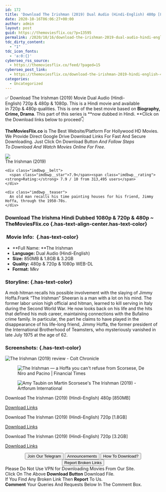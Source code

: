 ```yaml
---
id: 172
title: 'Download The Irishman (2019) Dual Audio (Hindi-English) 480p [850MB] || 720p [1.8GB] || 1080p [3.2GB]'
date: 2020-10-16T06:06:27+00:00
author: admin
layout: post
guid: https://themoviesflix.co/?p=13595
permalink: /2020/10/16/download-the-irishman-2019-dual-audio-hindi-english-480p-850mb-720p-1-8gb-1080p-3-2gb/
tdc_dirty_content:
  - "1"
tdc_icon_fonts:
  - 'a:0:{}'
cyberseo_rss_source:
  - https://themoviesflix.co/feed/?paged=15
cyberseo_post_link:
  - https://themoviesflix.co/download-the-irishman-2019-hindi-english-480p-720p-1080p/
categories:
  - Uncategorized
---
```

✅ Download The Irishman (2019)&nbsp;Movie&nbsp;Dual Audio (Hindi-English)&nbsp;720p&nbsp;&&nbsp;480p&nbsp;& 1080p. This is a Hindi movie and available in&nbsp;720p&nbsp;&&nbsp;480p&nbsp;qualities. This is one of the best movie based on&nbsp;**Biography, Crime, Drama**. This part of this series is&nbsp;**now dubbed in&nbsp;Hindi.&nbsp;**Click on the Download links below to proceed👇

**TheMoviesFlix.co**&nbsp;is The Best Website/Platform For Hollywood HD Movies. We Provide Direct Google Drive Download Links For Fast And Secure Downloading. Just Click On Download Button&nbsp;_And Follow Steps To&nbsp;Download And Watch Movies Online For Free_.

<div class="imdbwp imdbwp--movie dark">
  <div class="imdbwp__thumb">
    <a class="imdbwp__link" target="_blank" title="The Irishman" href="https://www.imdb.com/title/tt1302006/" rel="nofollow noopener noreferrer"><img class="imdbwp__img" src="https://m.media-amazon.com/images/M/MV5BMGUyM2ZiZmUtMWY0OC00NTQ4LThkOGUtNjY2NjkzMDJiMWMwXkEyXkFqcGdeQXVyMzY0MTE3NzU@._V1_SX300.jpg" /></a>
  </div>
  
  <div class="imdbwp__content">
    <div class="imdbwp__header">
      <span class="imdbwp__title">The Irishman</span> (2019)
    </div>
    
    <div class="imdbwp__belt">
      <span class="imdbwp__star">7.9</span><span class="imdbwp__rating"><strong>Rating:</strong> 7.9 / 10 from 313,495 users</span>
    </div>
    
    <div class="imdbwp__teaser">
      An old man recalls his time painting houses for his friend, Jimmy Hoffa, through the 1950-70s.
    </div>
  </div>
</div>

### Download The Irishma Hindi Dubbed 1080p & 720p & 480p ~ TheMoviesFlix.co {.has-text-align-center.has-text-color}

### &nbsp;Movie Info:&nbsp; {.has-text-color}

  * **Full Name:&nbsp;**The Irishman
  * **Language:**&nbsp;Dual Audio (Hindi-English)
  * **Size:**&nbsp;850MB & 1.8GB & 3.2GB
  * **Quality:**&nbsp;480p & 720p & 1080p WEB-DL
  * **Format:**&nbsp;Mkv

### Storyline: {.has-text-color}

A mob hitman recalls his possible involvement with the slaying of Jimmy Hoffa.Frank “The Irishman” Sheeran is a man with a lot on his mind. The former labor union high official and hitman, learned to kill serving in Italy during the Second World War. He now looks back on his life and the hits that defined his mob career, maintaining connections with the Bufalino crime family. In particular, the part he claims to have played in the disappearance of his life-long friend, Jimmy Hoffa, the former president of the International Brotherhood of Teamsters, who mysteriously vanished in late July 1975 at the age of 62.

### Screenshots: {.has-text-color}<figure class="wp-block-image">

![The Irishman (2019) review - Colt Chronicle](https://coltchronicle.org/wp-content/uploads/2020/02/The-Irishman-Trailer-2-Netflix.jpg) </figure> <figure class="wp-block-image">![The Irishman — a Hoffa you can't refuse from Scorsese, De Niro and Pacino | Financial Times](https://www.ft.com/__origami/service/image/v2/images/raw/http%3A%2F%2Fcom.ft.imagepublish.upp-prod-us.s3.amazonaws.com%2Fa4aa6eca-ec36-11e9-aefb-a946d2463e4b?fit=scale-down&source=next&width=700)</figure> <figure class="wp-block-image">![Amy Taubin on Martin Scorsese's The Irishman (2019) - Artforum International](https://artforum.com/uploads/upload.002/id15660/article01_large.jpg)</figure> 

<p class="has-text-align-center has-text-color has-medium-font-size">
  Download The Irishman (2019) (Hindi-English) 480p [850MB]
</p>

<span class="mb-center maxbutton-3-center"><span class="maxbutton-3-container mb-container"><a class="maxbutton-3 maxbutton maxbutton-post-button" target="_blank" rel="nofollow noopener noreferrer" href="https://coinquint.com/a13518/"><span class="mb-text">Download Links</span></a></span></span>

<p class="has-text-align-center has-text-color has-medium-font-size">
  Download The Irishman (2019) (Hindi-English) 720p [1.8GB]
</p>

<span class="mb-center maxbutton-3-center"><span class="maxbutton-3-container mb-container"><a class="maxbutton-3 maxbutton maxbutton-post-button" target="_blank" rel="nofollow noopener noreferrer" href="https://coinquint.com/a13520/"><span class="mb-text">Download Links</span></a></span></span>

<p class="has-text-align-center has-text-color has-medium-font-size">
  Download The Irishman (2019) (Hindi-English) 720p [3.2GB]
</p>

<span class="mb-center maxbutton-3-center"><span class="maxbutton-3-container mb-container"><a class="maxbutton-3 maxbutton maxbutton-post-button" target="_blank" rel="nofollow noopener noreferrer" href="https://coinquint.com/a13522/"><span class="mb-text">Download Links</span></a></span></span>

<center>
</center>

<center>
  <a href="https://t.me/themoviesflixcom" target="_blank" data-wpel-link="external" rel="nofollow external noopener noreferrer"><button class="button button5">Join Our Telegram</button></a> <a href="https://themoviesflix.co/download-the-irishman-2019-hindi-english-480p-720p-1080p/#" target="_blank" data-wpel-link="external" rel="nofollow external noopener noreferrer"><button class="button button5">Announcements</button></a> <a href="https://themoviesflix.com/how-to-download/" target="_blank" data-wpel-link="external" rel="nofollow external noopener noreferrer"><button class="button button5">How To Download?</button></a> <a href="https://themoviesflix.co/download-the-irishman-2019-hindi-english-480p-720p-1080p/#" target="_blank" data-wpel-link="external" rel="nofollow external noopener noreferrer"><button class="button button5">Report Broken Links</button></a>
</center>

<div class="alert alert-danger">
  Please Do Not Use VPN for Downloading Movies From Our Site.
</div>

<div class="alert alert-success">
  Click On The Above <strong>Download Button</strong> Download File.
</div>

<div class="alert alert-warning">
  If You Find Any Broken Link Then <strong>Report</strong> To Us.
</div>

<div class="alert alert-info">
  <strong>Comment</strong> Your Queries And Requests Below In The Comment Box.
</div>